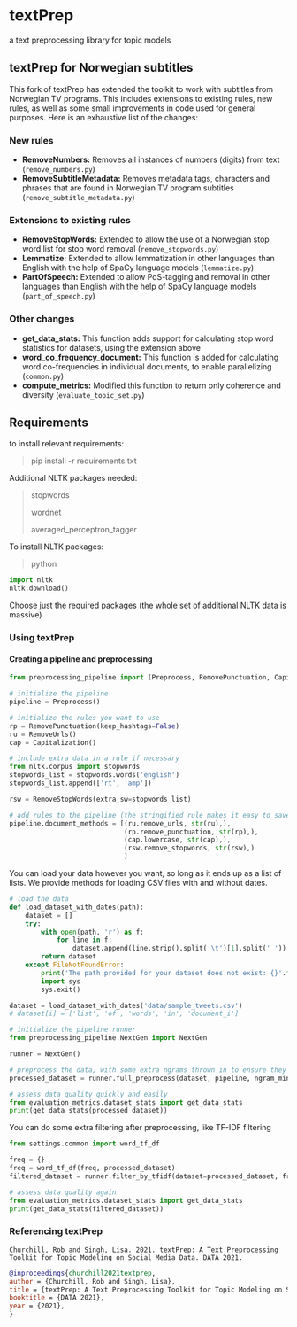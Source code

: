 # textPrep
a text preprocessing library for topic models

## textPrep for Norwegian subtitles
This fork of textPrep has extended the toolkit to work with subtitles from Norwegian TV programs. This includes extensions to existing rules, new rules, as well as some small improvements in code used for general purposes. Here is an exhaustive list of the changes:

### New rules
* **RemoveNumbers:** Removes all instances of numbers (digits) from text (`remove_numbers.py`)
* **RemoveSubtitleMetadata:** Removes metadata tags, characters and phrases that are found in Norwegian TV program subtitles (`remove_subtitle_metadata.py`)

### Extensions to existing rules
* **RemoveStopWords:** Extended to allow the use of a Norwegian stop word list for stop word removal (`remove_stopwords.py`)
* **Lemmatize:** Extended to allow lemmatization in other languages than English with the help of SpaCy language models (`lemmatize.py`)
* **PartOfSpeech:** Extended to allow PoS-tagging and removal in other languages than English with the help of SpaCy language models (`part_of_speech.py`)

### Other changes
* **get_data_stats:** This function adds support for calculating stop word statistics for datasets, using the extension above
* **word_co_frequency_document:** This function is added for calculating word co-frequencies in individual documents, to enable parallelizing (`common.py`)
* **compute_metrics:** Modified this function to return only coherence and diversity (`evaluate_topic_set.py`)

## Requirements
to install relevant requirements:
> pip install -r requirements.txt

Additional NLTK packages needed:
> stopwords
> 
> wordnet
> 
> averaged_perceptron_tagger

To install NLTK packages:
> python
```python
import nltk 
nltk.download()
```

Choose just the required packages (the whole set of additional NLTK data is massive)

### Using textPrep

#### Creating a pipeline and preprocessing
```python
from preprocessing_pipeline import (Preprocess, RemovePunctuation, Capitalization, RemoveStopWords, RemoveShortWords, TwitterCleaner, RemoveUrls)

# initialize the pipeline
pipeline = Preprocess()

# initialize the rules you want to use
rp = RemovePunctuation(keep_hashtags=False)
ru = RemoveUrls()
cap = Capitalization()

# include extra data in a rule if necessary
from nltk.corpus import stopwords
stopwords_list = stopwords.words('english')
stopwords_list.append(['rt', 'amp'])

rsw = RemoveStopWords(extra_sw=stopwords_list)

# add rules to the pipeline (the stringified rule makes it easy to save the pipeline details)
pipeline.document_methods = [(ru.remove_urls, str(ru),),
                             (rp.remove_punctuation, str(rp),),
                             (cap.lowercase, str(cap),),
                             (rsw.remove_stopwords, str(rsw),)
                             ]
```

You can load your data however you want, so long as it ends up as a list of lists. We provide methods for loading CSV files with and without dates.
```python
# load the data
def load_dataset_with_dates(path):
    dataset = []
    try:
        with open(path, 'r') as f:
            for line in f:
                dataset.append(line.strip().split('\t')[1].split(' '))
        return dataset
    except FileNotFoundError:
        print('The path provided for your dataset does not exist: {}'.format(path))
        import sys
        sys.exit()

dataset = load_dataset_with_dates('data/sample_tweets.csv')
# dataset[i] = ['list', 'of', 'words', 'in', 'document_i']

# initialize the pipeline runner
from preprocessing_pipeline.NextGen import NextGen

runner = NextGen()

# preprocess the data, with some extra ngrams thrown in to ensure they are considered regardless of frequency
processed_dataset = runner.full_preprocess(dataset, pipeline, ngram_min_freq=10, extra_bigrams=None, extra_ngrams=['donald$trump', 'joe$biden', 'new$york$city'])

# assess data quality quickly and easily
from evaluation_metrics.dataset_stats import get_data_stats
print(get_data_stats(processed_dataset))
```

You can do some extra filtering after preprocessing, like TF-IDF filtering
```python
from settings.common import word_tf_df

freq = {}
freq = word_tf_df(freq, processed_dataset)
filtered_dataset = runner.filter_by_tfidf(dataset=processed_dataset, freq=freq, threshold=0.25)

# assess data quality again 
from evaluation_metrics.dataset_stats import get_data_stats
print(get_data_stats(filtered_dataset))
```

### Referencing textPrep

```
Churchill, Rob and Singh, Lisa. 2021. textPrep: A Text Preprocessing Toolkit for Topic Modeling on Social Media Data. DATA 2021.
```

```bibtex 
@inproceedings{churchill2021textprep,
author = {Churchill, Rob and Singh, Lisa},
title = {textPrep: A Text Preprocessing Toolkit for Topic Modeling on Social Media Data},
booktitle = {DATA 2021},
year = {2021},
}
```
